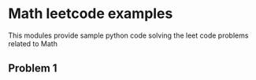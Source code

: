 # Math leetcode examples

This modules provide sample python code solving the leet code problems related to Math


## Problem 1

